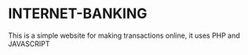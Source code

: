 # INTERNET-BANKING
This is a simple website for making transactions online, it uses PHP and JAVASCRIPT
